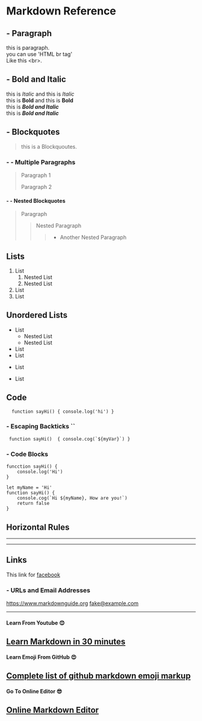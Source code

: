 # Markdown Reference
 
## - Paragraph 
this is paragraph. <br> 
you can use 'HTML br tag' <br> Like this \<br>. 
 
## - Bold and Italic  
this is *Italic* and this is _Italic_ <br> 
this is **Bold** and this is __Bold__ <br> 
this is **_Bold and Italic_** <br> 
this is __*Bold and Italic*__  
 
## - Blockquotes 
> this is a Blockquoutes. 
 
### - - Multiple Paragraphs 
 > Paragraph 1 
 > 
 > Paragraph 2 
  
#### - - Nested Blockquotes 
> Paragraph 
>> Nested Paragraph 
> >> - Another Nested Paragraph 

## Lists
1. List 
	1. Nested List
	1. Nested List
2. List
3. List

## Unordered Lists
- List
	- Nested List
	- Nested List
- List
- List
* List
+ List

## Code
` 
 function sayHi() { console.log('hi') }`
### - Escaping Backticks ``
`` function sayHi()  { console.cog(`${myVar}`) }``
### - Code Blocks
	funcction sayHi() {
		console.log('Hi')
	}
``` JS
let myName = 'Hi'
function sayHi() { 
	console.cog(`Hi ${myName}, How are you!`)
	return false
}
```
	
## Horizontal Rules
---
***

## Links
This link for [facebook]( https://www.facebook.com)

### - URLs and Email Addresses
<https://www.markdownguide.org>
<fake@example.com>

---
#### Learn From Youtube :blush:
[Learn Markdown in 30 minutes](https://www.youtube.com/watch?v=bTVIMt3XllM)
---
#### Learn Emoji From GitHub :heart_eyes:
[Complete list of github markdown emoji markup](https://gist.github.com/rxaviers/7360908)
---
#### Go To Online Editor :sunglasses:
[Online Markdown Editor](https://stackedit.io/app#)
---

